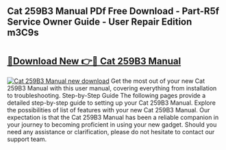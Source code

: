 ## Cat 259B3 Manual PDf Free Download - Part-R5f Service Owner Guide - User Repair Edition m3C9s

# <h2><a href="http://bc67516.oget.top/?id=Cat+259B3+Manual">🔗Download New 👉🔴 Cat 259B3 Manual</a></h2>

[![Cat 259B3 Manual new download](https://i.imgur.com/5g1atiW.png)](http://bc67516.oget.top/?id=Cat+259B3+Manual)
Get the most out of your new Cat 259B3 Manual with this user manual, covering everything from installation to troubleshooting. Step-by-Step Guide The following pages provide a detailed step-by-step guide to setting up your Cat 259B3 Manual. Explore the possibilities of list of features with your new Cat 259B3 Manual. Our expectation is that the Cat 259B3 Manual has been a reliable companion in your journey to becoming proficient in using your new gadget. Should you need any assistance or clarification, please do not hesitate to contact our support team.
